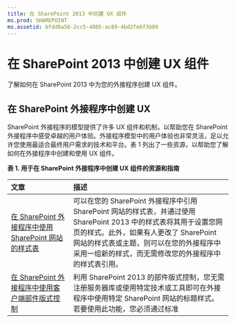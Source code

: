 ```yaml
---
title: 在 SharePoint 2013 中创建 UX 组件
ms.prod: SHAREPOINT
ms.assetid: bfdd0a58-2cc5-4805-ac89-4bd2fe6f3b09
---
```



# 在 SharePoint 2013 中创建 UX 组件
了解如何在 SharePoint 2013 中为您的外接程序创建 UX 组件。
## 在 SharePoint 外接程序中创建 UX
<a name="SP15CreateUX_Creating"> </a>

SharePoint 外接程序的模型提供了许多 UX 组件和机制，以帮助您在 SharePoint 外接程序中感受卓越的用户体验。外接程序模型中的用户体验也非常灵活，足以允许您使用最适合最终用户需求的技术和平台。表 1 列出了一些资源，以帮助您了解如何在外接程序中创建和使用 UX 组件。
  
    
    

**表 1. 用于在 SharePoint 外接程序中创建 UX 组件的资源和指南**


|**文章**|**描述**|
|:-----|:-----|
| [在 SharePoint 外接程序中使用 SharePoint 网站的样式表](use-a-sharepoint-website-s-style-sheet-in-sharepoint-add-ins.md) <br/> |可以在您的 SharePoint 外接程序中引用 SharePoint 网站的样式表，并通过使用 SharePoint 2013 中的样式表将其用于设置您网页的样式。此外，如果有人更改了 SharePoint 网站的样式表或主题，则可以在您的外接程序中采用一组新的样式，而无需修改您的外接程序中的样式表引用。  <br/> |
| [在 SharePoint 外接程序中使用客户端部件版式控制](use-the-client-chrome-control-in-sharepoint-add-ins.md) <br/> |利用 SharePoint 2013 的部件版式控制，您无需注册服务器库或使用特定技术或工具即可在外接程序中使用特定 SharePoint 网站的标题样式。若要使用此功能，您必须通过标准 <script> 标记注册 SharePoint JavaScript 库。您可使用 HTML **div** 元素提供占位符并使用可用选项进一步自定义控件。该控件继承指定的 SharePoint 网站的外观。 <br/> |
| [创建外接程序部件以安装 SharePoint 外接程序](create-add-in-parts-to-install-with-your-sharepoint-add-in.md) <br/> |利用外接程序部件，您可以直接在主机 Web 中表明您的外接程序用户体验。外接程序部件使用 **IFrame** 显示您的外接程序内容。最终用户可以使用可为外接程序部件提供的自定义属性来自定义体验。外接程序网页通过查询字符串中的参数接收自定义属性值。 <br/> |
| [创建自定义操作以部署 SharePoint 外接程序](create-custom-actions-to-deploy-with-sharepoint-add-ins.md) <br/> |在创建 SharePoint 外接程序时，自定义操作使您能够与主机 Web 中的列表及功能区交互。自定义操作会在最终用户安装外接程序时部署到主机 Web。自定义操作可以通过查询字符串打开远程网页并传送信息。外接程序可使用两种类型的自定义操作：功能区和编辑控件块。  <br/> |
| [使用客户端呈现在 SharePoint 外接程序中自定义列表视图](customize-a-list-view-in-sharepoint-add-ins-using-client-side-rendering.md) <br/> |客户端呈现提供了一种机制，您可以使用此机制为 SharePoint 页面中托管的一组控件生成您自己的输出。利用此机制，您可以使用诸如 HTML 和 JavaScript 之类的众所周知的技术来定义 SharePoint 列表视图的呈现逻辑。在客户端呈现中，您可以指定自己的 JavaScript 资源，并在诸如文档库之类的可用于外接程序的数据存储选项中托管它们。  <br/> |
| [在 SharePoint 托管的 SharePoint 外接程序中使用客户端人员选取器控件](use-the-client-side-people-picker-control-in-sharepoint-hosted-sharepoint-add-in.md) <br/> |了解如何在 SharePoint 外接程序中使用客户端"人员选取器"控件。利用客户端"人员选取器"控件，用户可以快速搜索和选择其组织中的人员、组和声明的有效用户帐户。该选取器是提供跨浏览器支持的 HTML 和 JavaScript 控件。  <br/> |
   

## 后续步骤：在 SharePoint 外接程序中处理数据
<a name="SP15CreateUX_Next"> </a>

是否已为外接程序设计了一个很棒的 UX？请将数据与 SharePoint 外接程序的模型中提供的机制相结合。有关详细信息，请参阅 [在 SharePoint 2013 中处理外部数据](work-with-external-data-in-sharepoint-2013.md)。
  
    
    

## 其他资源
<a name="SP15CreateUX_AddRes"> </a>


-  [SharePoint 外接程序](sharepoint-add-ins.md)
    
  
-  [SharePoint 外接程序的 UX 设计](ux-design-for-sharepoint-add-ins.md)
    
  
-  [开发 SharePoint 外接程序](develop-sharepoint-add-ins.md)
    
  

